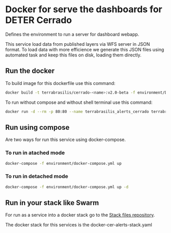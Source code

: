 # Docker for serve the dashboards for DETER Cerrado

Defines the environment to run a server for dashboard webapp.

This service load data from published layers via WFS server in JSON format.
To load data with more efficience we generate this JSON files using automated task and keep this files on disk, loading them directly.

## Run the docker

To build image for this dockerfile use this command:

```bash
docker build -t terrabrasilis/cerrado-<name>:v2.0-beta -f environment/Dockerfile .
```

To run without compose and without shell terminal use this command:

```bash
docker run -d --rm -p 80:80 --name terrabrasilis_alerts_cerrado terrabrasilis/cerrado-<name>:v2.0-beta
```

## Run using compose

Are two ways for run this service using docker-compose.

### To run in atached mode

```bash
docker-compose -f environment/docker-compose.yml up
```

### To run in detached mode

```bash
docker-compose -f environment/docker-compose.yml up -d
```

## Run in your stack like Swarm

For run as a service into a docker stack go to the [Stack files repository](https://gitlab.dpi.inpe.br/terrabrasilis/docker-stacks).

The docker stack for this services is the docker-cer-alerts-stack.yaml